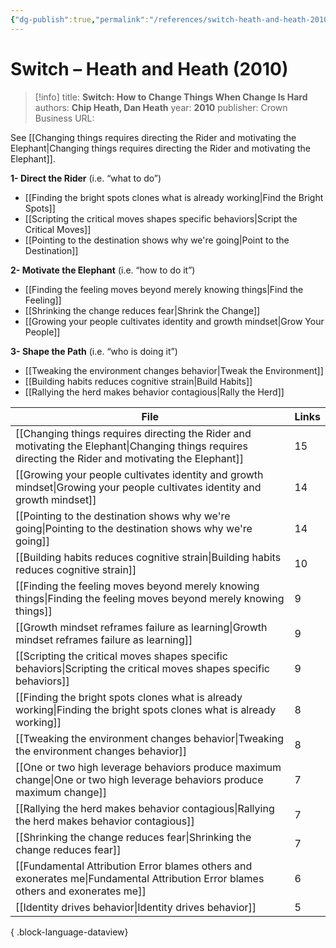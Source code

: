 ```yaml
---
{"dg-publish":true,"permalink":"/references/switch-heath-and-heath-2010/"}
---
```



# Switch – Heath and Heath (2010)

> [!info]
> title: **Switch: How to Change Things When Change Is Hard**
> authors: **Chip Heath, Dan Heath**
> year: **2010**
> publisher: Crown Business
> URL: 



See [[Changing things requires directing the Rider and motivating the Elephant\|Changing things requires directing the Rider and motivating the Elephant]].

**1- Direct the Rider** (i.e. “what to do”)
- [[Finding the bright spots clones what is already working\|Find the Bright Spots]]
- [[Scripting the critical moves shapes specific behaviors\|Script the Critical Moves]]
- [[Pointing to the destination shows why we're going\|Point to the Destination]]

**2- Motivate the Elephant** (i.e. “how to do it”)
- [[Finding the feeling moves beyond merely knowing things\|Find the Feeling]]
- [[Shrinking the change reduces fear\|Shrink the Change]]
- [[Growing your people cultivates identity and growth mindset\|Grow Your People]]

**3- Shape the Path** (i.e. “who is doing it”)
- [[Tweaking the environment changes behavior\|Tweak the Environment]]
- [[Building habits reduces cognitive strain\|Build Habits]]
- [[Rallying the herd makes behavior contagious\|Rally the Herd]] 

| File                                                                                                                                                      | Links |
| --------------------------------------------------------------------------------------------------------------------------------------------------------- | ----- |
| [[Changing things requires directing the Rider and motivating the Elephant\|Changing things requires directing the Rider and motivating the Elephant]] | 15    |
| [[Growing your people cultivates identity and growth mindset\|Growing your people cultivates identity and growth mindset]]                             | 14    |
| [[Pointing to the destination shows why we're going\|Pointing to the destination shows why we're going]]                                               | 14    |
| [[Building habits reduces cognitive strain\|Building habits reduces cognitive strain]]                                                                 | 10    |
| [[Finding the feeling moves beyond merely knowing things\|Finding the feeling moves beyond merely knowing things]]                                     | 9     |
| [[Growth mindset reframes failure as learning\|Growth mindset reframes failure as learning]]                                                           | 9     |
| [[Scripting the critical moves shapes specific behaviors\|Scripting the critical moves shapes specific behaviors]]                                     | 9     |
| [[Finding the bright spots clones what is already working\|Finding the bright spots clones what is already working]]                                   | 8     |
| [[Tweaking the environment changes behavior\|Tweaking the environment changes behavior]]                                                               | 8     |
| [[One or two high leverage behaviors produce maximum change\|One or two high leverage behaviors produce maximum change]]                               | 7     |
| [[Rallying the herd makes behavior contagious\|Rallying the herd makes behavior contagious]]                                                           | 7     |
| [[Shrinking the change reduces fear\|Shrinking the change reduces fear]]                                                                               | 7     |
| [[Fundamental Attribution Error blames others and exonerates me\|Fundamental Attribution Error blames others and exonerates me]]                       | 6     |
| [[Identity drives behavior\|Identity drives behavior]]                                                                                                 | 5     |

{ .block-language-dataview}
